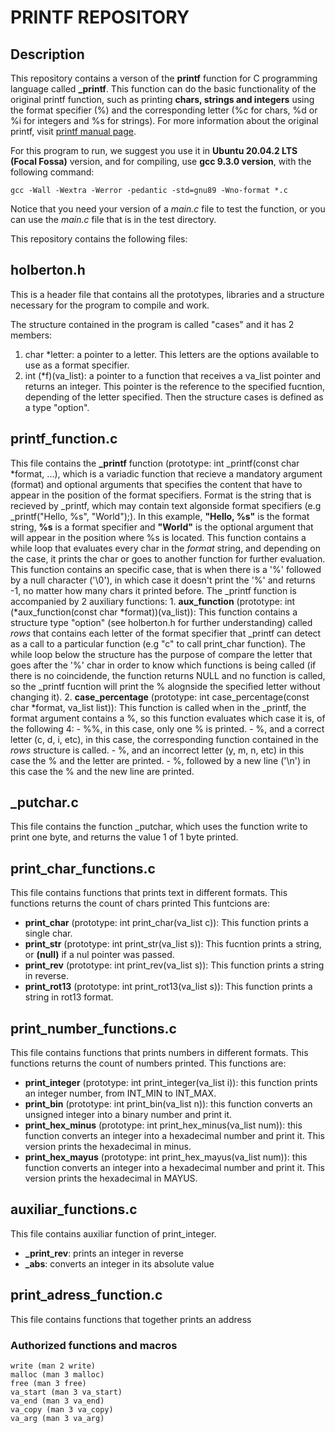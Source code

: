 # PRINTF REPOSITORY

## Description

This repository contains a verson of the **printf** function for C programming language called **_printf**. This function can do the basic functionality of the original printf function, such as printing **chars, strings and integers** using the format specifier (%) and the corresponding letter (%c for chars, %d or %i for integers and %s for strings). For more information about the original printf, visit [printf manual page](https://man7.org/linux/man-pages/man3/printf.3.html).

For this program to run, we suggest you use it in **Ubuntu 20.04.2 LTS (Focal Fossa)** version, and for compiling, use **gcc 9.3.0 version**, with the following command:

```shell
gcc -Wall -Wextra -Werror -pedantic -std=gnu89 -Wno-format *.c
```
Notice that you need your version of a *main.c* file to test the function, or you can use the *main.c* file that is in the test directory.

This repository contains the following files:

## holberton.h

This is a header file that contains all the prototypes, libraries and a structure necessary for the program to compile and work. 

The structure contained in the program is called "cases" and it has 2 members:
1. char *letter: a pointer to a letter. This letters are the options available to use as a format specifier.
2. int (*f)(va_list): a pointer to a function that receives a va_list pointer and returns an integer. This pointer is the reference to the specified fucntion, depending of the letter specified.
		      Then the structure cases is defined as a type "option".

## printf_function.c

This file contains the **_printf** function (prototype: int _printf(const char *format, ...), which is a variadic function that recieve a mandatory argument (format) and optional arguments that specifies the content that have to appear in the position of the format specifiers. Format is the string that is recieved by _printf, which may contain text algonside format specifiers (e.g _printf("Hello, %s", "World");). In this example, **"Hello, %s"** is the format string, **%s** is a format specifier and **"World"** is the optional argument that will appear in the position where %s is located. This function contains a while loop that evaluates every char in the *format* string, and depending on the case, it prints the char or goes to another function for further evaluation. This function contains an specific case, that is when there is a '%' followed by a null character ('\0'), in which case it doesn't print the '%' and returns -1, no matter how many chars it printed before. The _printf function is accompanied by 2 auxiliary functions:
		1. **aux_function** (prototype: int (*aux_function(const char *format))(va_list)): This function contains a structure type "option" (see holberton.h for further understanding) called *rows* that contains each letter of the format specifier that _printf can detect as a call to a particular function (e.g "c" to call print_char function). The while loop below the structure has the purpose of compare the letter that goes after the '%' char in order to know which functions is being called (if there is no coincidende, the function returns NULL and no function is called, so the _printf fucntion will print the % alognside the specified letter without changing it).
		2. **case_percentage** (prototype: int case_percentage(const char *format, va_list list)): This function is called when in the _printf, the format argument contains a %, so this function evaluates which case it is, of the following 4:
		- %%, in this case, only one % is printed.
		- %, and a correct letter (c, d, i, etc), in this case, the corresponding function contained in the *rows* structure is called.
		- %, and an incorrect letter (y, m, n, etc) in this case the % and the letter are printed.
		- %, followed by a new line ('\n') in this case the % and the new line are printed.

## _putchar.c

This file contains the function _putchar, which uses the function write to print one byte, and returns the value 1 of 1 byte printed.

## print_char_functions.c

This file contains functions that prints text in different formats. This functions returns the count of chars printed This funtcions are:
- **print_char** (prototype: int print_char(va_list c)): This function prints a single char.
- **print_str** (prototype: int print_str(va_list s)): This fucntion prints a string, or **(null)** if a nul pointer was passed.
- **print_rev** (prototype: int print_rev(va_list s)): This function prints a string in reverse.
- **print_rot13** (prototype: int print_rot13(va_list s)): This function prints a string in rot13 format.

## print_number_functions.c

This file contains functions that prints numbers in different formats. This functions returns the count of numbers printed. This functions are:
- **print_integer** (prototype: int print_integer(va_list i)): this function prints an integer number, from INT_MIN to INT_MAX.
- **print_bin** (prototype: int print_bin(va_list n)): this function converts an unsigned integer into a binary number and print it.
- **print_hex_minus** (prototype: int print_hex_minus(va_list num)): this function converts an integer into a hexadecimal number and print it. This version prints the hexadecimal in minus.
- **print_hex_mayus** (prototype: int print_hex_mayus(va_list num)): this function converts an integer into a hexadecimal number and print it. This version prints the hexadecimal in MAYUS.

## auxiliar_functions.c

This file contains auxiliar function of print_integer.
- **_print_rev**: prints an integer in reverse
- **_abs**: converts an integer in its absolute value

## print_adress_function.c

This file contains functions that together prints an address

### Authorized functions and macros
```shell
write (man 2 write)
malloc (man 3 malloc)
free (man 3 free)
va_start (man 3 va_start)
va_end (man 3 va_end)
va_copy (man 3 va_copy)
va_arg (man 3 va_arg)
```
